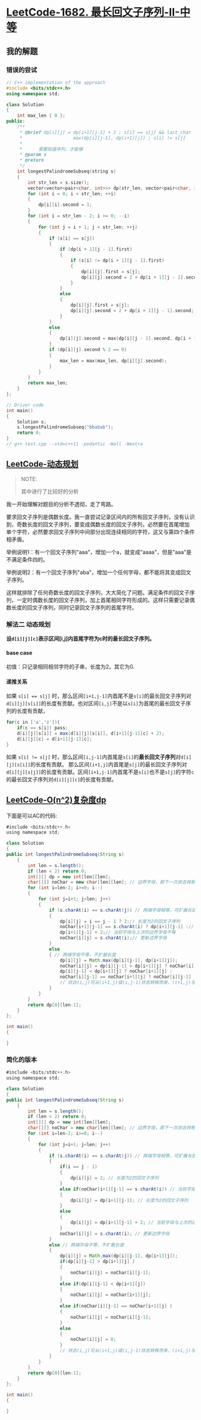 # [LeetCode-1682. 最长回文子序列-II-中等](https://leetcode.cn/problems/longest-palindromic-subsequence-ii/) 



## 我的解题

### 错误的尝试

```C++
// C++ implementation of the approach
#include <bits/stdc++.h>
using namespace std;

class Solution
{
	int max_len { 0 };
public:
	/**
	 * @brief dp[i][j] = dp[i+1][j-1] + 2 ; s[i] == s[j] && last_char != s[i]
	 * 					 max(dp[i][j-1], dp[i+1][j]) ; s[i] != s[j]
	 *
	 * 		需要知道序列，才能够
	 * @param s
	 * @return
	 */
	int longestPalindromeSubseq(string s)
	{
		int str_len = s.size();
		vector<vector<pair<char, int>>> dp(str_len, vector<pair<char, int>>(str_len, { 0, 0 }));
		for (int i = 0; i < str_len; ++i)
		{
			dp[i][i].second = 1;
		}
		for (int i = str_len - 2; i >= 0; --i)
		{
			for (int j = i + 1; j < str_len; ++j)
			{
				if (s[i] == s[j])
				{
					if (dp[i + 1][j - 1].first)
					{
						if (s[i] != dp[i + 1][j - 1].first)
						{
							dp[i][j].first = s[j];
							dp[i][j].second = 2 + dp[i + 1][j - 1].second;
						}
					}
					else
					{
						dp[i][j].first = s[j];
						dp[i][j].second = 2 + dp[i + 1][j - 1].second;
					}
				}
				else
				{
					dp[i][j].second = max(dp[i][j - 1].second, dp[i + 1][j].second);
				}
				if (dp[i][j].second % 2 == 0)
				{
					max_len = max(max_len, dp[i][j].second);
				}
			}
		}
		return max_len;
	}
};

// Driver code
int main()
{
	Solution s;
	s.longestPalindromeSubseq("bbabab");
	return 0;
}
// g++ test.cpp --std=c++11 -pedantic -Wall -Wextra

```



## [LeetCode-动态规划](https://leetcode.cn/problems/longest-palindromic-subsequence-ii/solution/dong-tai-gui-hua-by-jason-2-9z6w/)

> NOTE: 
>
> 其中进行了比较好的分析

我一开始理解对题目的分析不透彻，走了弯路。

要求回文子序列是偶数长度。我一直尝试记录区间内的所有回文子序列，没有认识到，奇数长度的回文子序列，要变成偶数长度的回文子序列，必然要在首尾增加
单个字符，必然要求回文子序列中间部分出现连续相同的字符，这又与第四个条件相矛盾。

举例说明1：有一个回文子序列"aaa"，增加一个a，就变成"aaaa"，但是"aaa"是不满足条件四的。

举例说明2：有一个回文子序列"aba"，增加一个任何字母，都不能将其变成回文子序列。

这样就排除了任何奇数长度的回文子序列，大大简化了问题。满足条件的回文子序列，一定时偶数长度的回文子序列，加上首尾相同字符形成的。这样只需要记录偶数长度的回文子序列，同时记录回文子序列的首尾字符。

### 解法二 动态规划

**设`d[i][j][c]`表示区间[i,j]内首尾字符为c时的最长回文子序列。**

#### base case

初值：只记录相同相邻字符的子串，长度为2。其它为0.

#### 递推关系

如果 `s[i] == s[j]` 时，那么区间`[i+1,j-1]`内首尾不是`s[i]`的最长回文子序列对`d[i][j][s[i]]`的长度有贡献。也对区间`[i,j]`不是以`s[i]`为首尾的最长回文子序列的长度有贡献，

```java
for(c in ['a','z']){
    if(c == s[i]) pass;
    d[i][j][s[i]] = max(d[i][j][s[i]], d[i+1][j-1][c] + 2);
    d[i][j][c] = d[i+1][j-1][c];
}
```

如果 `s[i] != s[j]` 时，那么区间`[i,j-1]`内首尾是`s[i]`的**最长回文子序列**对`d[i][j][s[i]]`的长度有贡献。
那么区间`[i+1,j]`内首尾是`s[j]`的最长回文子序列对`d[i][j][s[j]]`的长度有贡献。区间`[i+1,j-1]`内首尾不是`s[i]`也不是`s[j]`的字符`c`的最长回文子序列对`d[i][j][c]`的长度有贡献。



## [LeetCode-O(n^2)复杂度dp](https://leetcode.cn/problems/longest-palindromic-subsequence-ii/solution/on2fu-za-de-dp-by-xhzhang-l83r/)

下面是可以AC的代码:

```Java
#include <bits/stdc++.h>
using namespace std;

class Solution
{
public int longestPalindromeSubseq(String s)
	{
		int len = s.length();
		if (len < 2) return 0;
		int[][] dp = new int[len][len];
		char[][] noChar = new char[len][len]; // 边界字母，即下一次状态转移不能选择的字母
		for (int i=len-2; i>=0; i--)
		{
			for (int j=i+1; j<len; j++)
			{
				if (s.charAt(i) == s.charAt(j)) // 两端字母相等，可扩展长度
				{ 
					dp[i][j] = i == j - 1 ? 2:// 长度为2的回文子序列
					noChar[i+1][j-1] == s.charAt(i) ? dp[i+1][j-1] :// 当前字母与上次的边界字母相等
					dp[i+1][j-1] + 2;// 当前字母与上次的边界字母不等
					noChar[i][j] = s.charAt(i);// 更新边界字母
				}
				else
				{ // 两端字母不等，不扩展长度
					dp[i][j] = Math.max(dp[i][j-1], dp[i+1][j]);
					noChar[i][j] = dp[i][j-1] > dp[i+1][j] ? noChar[i][j-1] :
					dp[i][j-1] < dp[i+1][j] ? noChar[i+1][j] :
					noChar[i][j-1] == noChar[i+1][j] ? noChar[i][j-1] : 0;
					// 状态(i,j)可从(i+1,j)或(i,j-1)状态转移而来，(i+1,j)与(i,j-1)状态的边界字母不等时，(i,j)可取任一个，那么下次扩展长度便可以以任意字母扩展
				}
			}
		}
		return dp[0][len-1];
	}
};

int main()
{

}

```



### 简化的版本



```Java
#include <bits/stdc++.h>
using namespace std;

class Solution
{
public int longestPalindromeSubseq(String s)
	{
		int len = s.length();
		if (len < 2) return 0;
		int[][] dp = new int[len][len];
		char[][] noChar = new char[len][len]; // 边界字母，即下一次状态转移不能选择的字母
		for (int i=len-2; i>=0; i--)
		{
			for (int j=i+1; j<len; j++)
			{
				if (s.charAt(i) == s.charAt(j)) // 两端字母相等，可扩展长度
				{
					if(i == j - 1)
					{
						dp[i][j] = 2; // 长度为2的回文子序列
					}
					else if(noChar[i+1][j-1] == s.charAt(i)) // 当前字母与上次的边界字母相等
					{
						dp[i][j] = dp[i+1][j-1]; // 长度为2的回文子序列
					}
					else
					{
						dp[i][j] = dp[i+1][j-1] + 2; // 当前字母与上次的边界字母不等
					}
					noChar[i][j] = s.charAt(i); // 更新边界字母
				}
				else // 两端字母不等，不扩展长度
				{
					dp[i][j] = Math.max(dp[i][j-1], dp[i+1][j]);
					if(dp[i][j-1] > dp[i+1][j] )
					{
						noChar[i][j] = noChar[i][j-1];
					}
					else if(dp[i][j-1] < dp[i+1][j])
					{
						noChar[i][j] = noChar[i+1][j];
					}
					else if(noChar[i][j-1] == noChar[i+1][j] )
					{
						noChar[i][j] = noChar[i][j-1];
					}
					else
					{
						noChar[i][j] = 0;
					}
					// 状态(i,j)可从(i+1,j)或(i,j-1)状态转移而来，(i+1,j)与(i,j-1)状态的边界字母不等时，(i,j)可取任一个，那么下次扩展长度便可以以任意字母扩展
				}
			}
		}
		return dp[0][len-1];
	}
};

int main()
{

}

```

